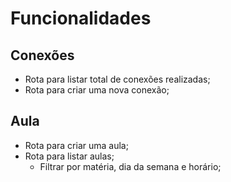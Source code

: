 # Funcionalidades

## Conexões

- Rota para listar total de conexões realizadas;
- Rota para criar uma nova conexão;

## Aula
- Rota para criar uma aula;
- Rota para listar aulas;
    - Filtrar por matéria, dia da semana e horário; 